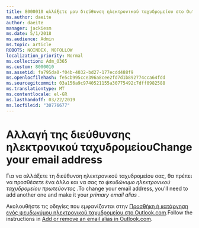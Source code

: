 ```yaml
---
title: 8000010 αλλάξετε μου διεύθυνση ηλεκτρονικού ταχυδρομείου στο Outlook.com
ms.author: daeite
author: daeite
manager: jackiesm
ms.date: 5/1/2018
ms.audience: Admin
ms.topic: article
ROBOTS: NOINDEX, NOFOLLOW
localization_priority: Normal
ms.collection: Adm_O365
ms.custom: 8000010
ms.assetid: fa795da0-f04b-4032-bd27-177ecdd488f9
ms.openlocfilehash: fe5cb995cce396a8cee2fd7d1b892774cca64fdd
ms.sourcegitcommit: 03a156a9c9740521155a30775492c7dff0982588
ms.translationtype: MT
ms.contentlocale: el-GR
ms.lasthandoff: 03/22/2019
ms.locfileid: "30776677"
---
```

# <a name="change-your-email-address"></a><span data-ttu-id="c7ca9-102">Αλλαγή της διεύθυνσης ηλεκτρονικού ταχυδρομείου</span><span class="sxs-lookup"><span data-stu-id="c7ca9-102">Change your email address</span></span>

<span data-ttu-id="c7ca9-103">Για να αλλάξετε τη διεύθυνση ηλεκτρονικού ταχυδρομείου σας, θα πρέπει να προσθέσετε ένα άλλο και να σας *το ψευδώνυμο ηλεκτρονικού ταχυδρομείου πρωτεύοντος* .</span><span class="sxs-lookup"><span data-stu-id="c7ca9-103">To change your email address, you'll need to add another one and make it your  *primary email alias*  .</span></span> 
  
<span data-ttu-id="c7ca9-104">Ακολουθήστε τις οδηγίες που εμφανίζονται στην [Προσθήκη ή κατάργηση ενός ψευδωνύμου ηλεκτρονικού ταχυδρομείου στο Outlook.com](https://go.microsoft.com/fwlink/p/?linkid=873115).</span><span class="sxs-lookup"><span data-stu-id="c7ca9-104">Follow the instructions in [Add or remove an email alias in Outlook.com](https://go.microsoft.com/fwlink/p/?linkid=873115).</span></span>
  

